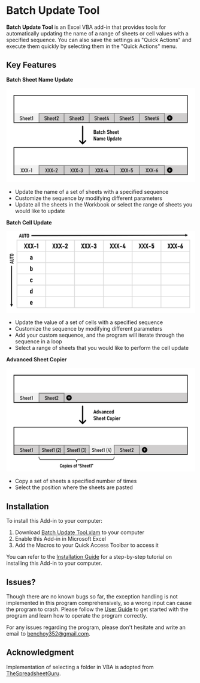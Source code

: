 # Batch Update Tool

**Batch Update Tool** is an Excel VBA add-in that provides tools for automatically updating the name of a range of sheets or cell values with a specified sequence. You can also save the settings as "Quick Actions" and execute them quickly by selecting them in the "Quick Actions" menu.

## Key Features

**Batch Sheet Name Update**

![Batch Sheet Name Update](README.assets/Batch%20Sheet%20Name%20Update.png)

- Update the name of a set of sheets with a specified sequence
- Customize the sequence by modifying different parameters
- Update all the sheets in the Workbook or select the range of sheets you would like to update

**Batch Cell Update**

![Batch Cell Update](README.assets/Batch%20Cell%20Update.png)

- Update the value of a set of cells with a specified sequence
- Customize the sequence by modifying different parameters
- Add your custom sequence, and the program will iterate through the sequence in a loop
- Select a range of sheets that you would like to perform the cell update

**Advanced Sheet Copier**

![Advanced Sheet Copier](README.assets/Advanced%20Sheet%20Copier.png)

- Copy a set of sheets a specified number of times
- Select the position where the sheets are pasted

## Installation

To install this Add-in to your computer:

1. Download  [Batch Update Tool.xlam](Batch%20Update%20Tool.xlam) to your computer
2. Enable this Add-in in Microsoft Excel
3. Add the Macros to your Quick Access Toolbar to access it

You can refer to the [Installation Guide](Documentation/Installation%20Guide.md) for a step-by-step tutorial on installing this Add-in to your computer.

## Issues?

Though there are no known bugs so far, the exception handling is not implemented in this program comprehensively, so a wrong input can cause the program to crash. Please follow the [User Guide](Documentation/User%20Guide.md) to get started with the program and learn how to operate the program correctly.

For any issues regarding the program, please don't hesitate and write an email to [benchoy352@gmail.com](mailto:benchoy352@gmail.com).

## Acknowledgment

Implementation of selecting a folder in VBA is adopted from [TheSpreadsheetGuru](https://www.thespreadsheetguru.com/the-code-vault/vba-code-to-select-folder-path).